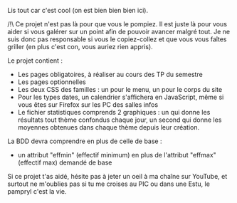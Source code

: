 Lis tout car c'est cool (on est bien bien bien ici).

/!\ Ce projet n'est pas là pour que vous le pompiez. Il est juste là pour vous aider si vous galérer sur un point afin de pouvoir avancer malgré tout.
Je ne suis donc pas responsable si vous le copiez-collez et que vous vous faîtes griller (en plus c'est con, vous auriez rien appris).

Le projet contient :
- Les pages obligatoires, à réaliser au cours des TP du semestre
- Les pages optionnelles
- Les deux CSS des familles : un pour le menu, un pour le corps du site
- Pour les types dates, un calendrier s'affichera en JavaScript, même si vous êtes sur Firefox sur les PC des salles infos
- Le fichier statistiques comprends 2 graphiques : un qui donne les résultats tout thème confondus chaque jour, un second qui donne les moyennes obtenues dans chaque thème depuis leur création.

La BDD devra comprendre en plus de celle de base :
- un attribut "effmin" (effectif minimum) en plus de l'attribut "effmax" (effectif max) demandé de base

Si ce projet t'as aidé, hésite pas à jeter un oeil à ma chaîne sur YouTube, et surtout ne m'oublies pas si tu me croises au PIC ou dans une Estu, le pampryl c'est la vie.
